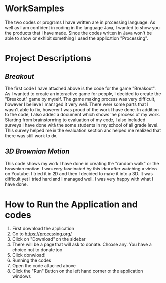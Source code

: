 # WorkSamples

The two codes or programs I have written are in processing language. As well as I am confident in coding in the language Java, I wanted to show you the products that I have made. Since the codes written in Java won't be able to show or exhibit something I used the application "Processing".

# Project Descriptions

## _Breakout_

The first code I have attached above is the code for the game "Breakout". As I wanted to create an interactive game for people, I decided to create the "Breakout" game by myself. The game making process was very difficult, however I believe I managed it very well. There were some parts that I wasn't able to fix, however I was proud of the work I have done. In addition to the code, I also added a document which shows the process of my work. Starting from brainstorming to evaluation of my code, I also included surveys I have done with the some students in my school of all grade level. This survey helped me in the evaluation section and helped me realized that there was still work to do.

## _3D Brownian Motion_

This code shows my work I have done in creating the "random walk" or the brownian motion. I was very fascinated by this idea after watching a video on Youtube. I tried it in 2D and then I decided to make it into a 3D. It was difficult yet I tried hard and I managed well. I was very happy with what I have done. 

# How to Run the Application and codes
1. First download the application
  1. Go to https://processing.org/
  2. Click on "Download" on the sidebar
  3. There will be a page that will ask to donate. Choose any. You have a choice not to donate too
  4. Click donwload!
2. Running the codes
  1. Open the code attached above
  2. Click the "Run" Button on the left hand corner of the application windows
 
